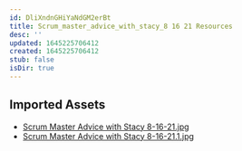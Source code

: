 ```yaml
---
id: DliXndnGHiYaNdGM2erBt
title: Scrum_master_advice_with_stacy_8 16 21 Resources
desc: ''
updated: 1645225706412
created: 1645225706412
stub: false
isDir: true
---
```

## Imported Assets
- [Scrum Master Advice with Stacy 8-16-21.jpg](/assets/scrum-master-advice-with-stacy-8-16-21-J36eggm8DT6h.jpg)
- [Scrum Master Advice with Stacy 8-16-21.1.jpg](/assets/scrum-master-advice-with-stacy-8-16-21-7xr4bBMgaZQW.jpg)
